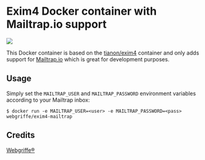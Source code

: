 Exim4 Docker container with Mailtrap.io support 
===============================================

[![](https://images.microbadger.com/badges/image/webgriffe/exim4-mailtrap.svg)](https://microbadger.com/images/webgriffe/exim4-mailtrap "Get your own image badge on microbadger.com")

This Docker container is based on the [tianon/exim4](https://hub.docker.com/r/tianon/exim4/) container and only adds support for [Mailtrap.io](http://mailtrap.io) which is great for development purposes.

Usage
-----

Simply set the `MAILTRAP_USER` and `MAILTRAP_PASSWORD` environment variables according to your Mailtrap inbox:

	$ docker run -e MAILTRAP_USER=<user> -e MAILTRAP_PASSWORD=<pass> webgriffe/exim4-mailtrap
	
Credits
-------

[Webgriffe®](http://www.webgriffe.com/)
